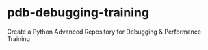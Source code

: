 # pdb-debugging-training
Create a Python Advanced Repository for Debugging &amp; Performance Training 
